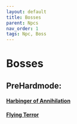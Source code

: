 ```yaml
---
layout: default
title: Bosses
parent: Npcs
nav_order: 1
tags: Npc, Boss
---
```


# Bosses

## PreHardmode:
#### [Harbinger of Annihilation](https://ricklugtigheid.github.io/SupernovaMod/docs/npcs/bosses/harbinger_of_annihilation)
#### [Flying Terror](https://ricklugtigheid.github.io/SupernovaMod/docs/npcs/bosses/flying_terror)
